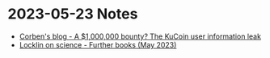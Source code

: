 # 2023-05-23 Notes

- [Corben's blog - A $1,000,000 bounty? The KuCoin user information leak](https://corben.io/blog/hacking-kucoin)
- [Locklin on science - Further books (May 2023)](https://scottlocklin.wordpress.com/2023/05/20/further-books-may-2023/)